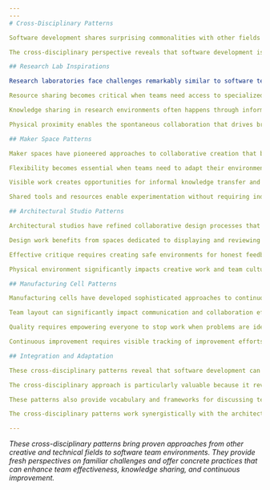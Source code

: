 ```yaml
---
---
# Cross-Disciplinary Patterns

Software development shares surprising commonalities with other fields that blend creative and technical work. These cross-disciplinary patterns draw insights from research laboratories, maker spaces, architectural studios, and manufacturing cells—environments where complex problems are solved through collaboration between specialists with different expertise. By examining how these fields create conditions for innovation and quality, we can discover approaches that enhance software team effectiveness.

The cross-disciplinary perspective reveals that software development is not unique in requiring rapid iteration, knowledge sharing across disciplines, and the balance between individual expertise and collective intelligence. Research labs have developed sophisticated approaches to managing complex projects with uncertain outcomes. Maker spaces have pioneered techniques for sharing tools and knowledge across diverse communities. Architectural studios have refined methods for collaborative design and critique. Manufacturing cells have created systems for continuous improvement and quality assurance.

## Research Lab Inspirations

Research laboratories face challenges remarkably similar to software teams: complex problems with no clear solutions, the need to share expensive resources efficiently, and the importance of cross-pollination between different areas of expertise. The patterns that have emerged in successful research environments offer valuable insights for software teams.

Resource sharing becomes critical when teams need access to specialized tools or equipment that no single team can fully utilize. [Shared Equipment Core](shared-equipment-core.md) centralizes specialized tools and equipment to encourage knowledge sharing while ensuring efficient utilization. In software contexts, this pattern applies to testing infrastructure, specialized development environments, and powerful computing resources that benefit multiple teams.

Knowledge sharing in research environments often happens through informal presentation and discussion. [Poster Sessions](poster-sessions.md) creates demo walls and science-fair style showcases for informal feedback and cross-team learning. Software teams can adapt this pattern for showcasing work-in-progress, sharing architectural decisions, and enabling peer feedback on technical approaches.

Physical proximity enables the spontaneous collaboration that drives breakthrough thinking. [Lab Adjacency](lab-adjacency.md) positions related teams near each other to spark collaboration and enable rapid consultation. Software teams benefit from similar proximity when they share technology stacks, work on related product areas, or need to coordinate on architectural decisions.

## Maker Space Patterns

Maker spaces have pioneered approaches to collaborative creation that balance individual projects with shared resources and knowledge. These environments excel at enabling rapid experimentation while building community knowledge, offering valuable lessons for software teams seeking to balance autonomy with collaboration.

Flexibility becomes essential when teams need to adapt their environment quickly for new projects or changing requirements. [Modular Furniture and Reconfigurability](modular-furniture-reconfigurability.md) uses movable furniture and flexible infrastructure to enable teams to quickly adapt spaces for new projects. Software teams benefit from similar flexibility as they adopt new practices, change team composition, or shift project focus.

Visible work creates opportunities for informal knowledge transfer and inspiration. [Display of Work](display-of-work.md) leaves prototypes and work-in-progress visible to invite curiosity and enable cross-pollination between projects. Software teams can adapt this pattern by making their work visible through shared screens, wall displays, and demonstration areas that showcase current projects and technical experiments.

Shared tools and resources enable experimentation without requiring individual investment in specialized equipment. [Toolbelt Availability](toolbelt-availability.md) provides shared gadgets and tools that any team can experiment with, reducing barriers to trying new approaches. Software teams can apply this pattern to development tools, testing frameworks, and experimental technologies that teams can explore without significant upfront investment.

## Architectural Studio Patterns

Architectural studios have refined collaborative design processes that balance individual creativity with collective critique and refinement. These environments excel at managing complex design processes that require both vision and practical implementation, offering insights for software teams engaged in product design and architecture decisions.

Design work benefits from spaces dedicated to displaying and reviewing work-in-progress. [Pin-Up Space](pin-up-space.md) dedicates walls for displaying design work and making the creative process visible to enable ongoing feedback and iteration. Software teams can adapt this pattern for displaying user interface designs, system architectures, and project timelines that benefit from visual presentation and group review.

Effective critique requires creating safe environments for honest feedback while maintaining focus on improving the work. [Critique Rituals](critique-rituals.md) establishes regular open forum sessions for presenting work and receiving peer feedback. Software teams can use similar rituals for code reviews, design reviews, and architectural decisions that benefit from diverse perspectives and constructive challenge.

Physical environment significantly impacts creative work and team culture. [Materiality and Texture](materiality-texture.md) uses varied materials and textures to create inspiring, tactile environments that stimulate creativity and provide sensory richness. Software teams working in sterile office environments can benefit from introducing varied textures, natural materials, and visual interest that supports sustained creative work.

## Manufacturing Cell Patterns

Manufacturing cells have developed sophisticated approaches to continuous improvement and quality assurance that translate well to software development. These environments excel at creating systems where quality is everyone's responsibility and improvement is continuous and systematic.

Team layout can significantly impact communication and collaboration effectiveness. [U-Shape Team Layout](u-shape-team-layout.md) positions workstations inside a U-shape facing outward with mobile seating to enable easy mobility and collaboration. This layout facilitates the pair programming and mob programming that are central to many software teams while maintaining individual workspace integrity.

Quality requires empowering everyone to stop work when problems are identified. [Andon Cord & Stop-the-Line](andon-cord-stop-line.md) enables any team member to halt work to address quality issues, creating systems where quality problems are addressed immediately rather than being passed downstream. Software teams can apply this pattern through practices that enable anyone to raise concerns about code quality, security issues, or architectural problems.

Continuous improvement requires visible tracking of improvement efforts and their outcomes. [Kaizen Corner](kaizen-corner.md) creates visible spaces for tracking continuous improvement efforts, displaying current improvement initiatives, and celebrating successful changes. Software teams can adapt this pattern for tracking technical debt reduction, process improvements, and team capability development.

## Integration and Adaptation

These cross-disciplinary patterns reveal that software development can benefit significantly from approaches developed in other fields that combine technical expertise with creative problem-solving. The patterns provide fresh perspectives on challenges that software teams often assume are unique to their domain.

The cross-disciplinary approach is particularly valuable because it reveals solutions that have been refined over decades in other contexts. Rather than reinventing approaches to knowledge sharing, workspace design, and quality assurance, software teams can adapt proven patterns from fields that have faced similar challenges.

These patterns also provide vocabulary and frameworks for discussing team environment design that draws on broader traditions of workplace excellence. When software teams can reference established practices from research labs, maker spaces, studios, and manufacturing, they can more easily communicate with facilities managers, architects, and organizational leaders who may be unfamiliar with software development but understand these other contexts.

The cross-disciplinary patterns work synergistically with the architectural-spatial, organizational, and temporal patterns to create environments that support both technical excellence and creative innovation. They provide the specific practices and environmental features that enable the broader patterns to function effectively.

---
```


*These cross-disciplinary patterns bring proven approaches from other creative and technical fields to software team environments. They provide fresh perspectives on familiar challenges and offer concrete practices that can enhance team effectiveness, knowledge sharing, and continuous improvement.*